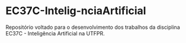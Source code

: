 # EC37C-Intelig-nciaArtificial
Repositório voltado para o desenvolvimento dos trabalhos da disciplina EC37C - Inteligência Artificial na UTFPR.
